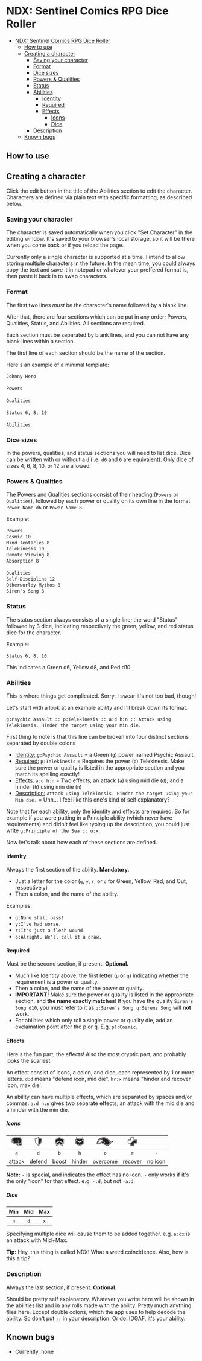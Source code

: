 # NDX: Sentinel Comics RPG Dice Roller

- [NDX: Sentinel Comics RPG Dice Roller](#ndx-sentinel-comics-rpg-dice-roller)
	- [How to use](#how-to-use)
	- [Creating a character](#creating-a-character)
		- [Saving your character](#saving-your-character)
		- [Format](#format)
		- [Dice sizes](#dice-sizes)
		- [Powers \& Qualities](#powers--qualities)
		- [Status](#status)
		- [Abilities](#abilities)
			- [Identity](#identity)
			- [Required](#required)
			- [Effects](#effects)
				- [Icons](#icons)
				- [Dice](#dice)
		- [Description](#description)
	- [Known bugs](#known-bugs)

## How to use

## Creating a character

Click the edit button in the title of the Abilities section to edit the character. Characters are defined via plain text with specific formatting, as described below.

### Saving your character

The character is saved automatically when you click "Set Character" in the editing window. It's saved to your browser's local storage, so it will be there when you come back or if you reload the page.

Currently only a single character is supported at a time. I intend to allow storing multiple characters in the future. In the mean time, you could always copy the text and save it in notepad or whatever your preffered format is, then paste it back in to swap characters.

### Format

The first two lines _must_ be the character's name followed by a blank line.

After that, there are four sections which can be put in any order; Powers, Qualities, Status, and Abilities. All sections are required.

Each section must be separated by blank lines, and you can not have any blank lines within a section.

The first line of each section should be the name of the section.

Here's an example of a minimal template:

```
Johnny Hero

Powers

Qualities

Status 6, 8, 10

Abilities
```

### Dice sizes

In the powers, qualities, and status sections you will need to list dice. Dice can be written with or without a `d` (i.e. `d6` and `6` are equivalent). Only dice of sizes 4, 6, 8, 10, or 12 are allowed.

### Powers & Qualities

The Powers and Qualities sections consist of their heading (`Powers` or `Qualities`), followed by each power or quality on its own line in the format `Power Name d6` or `Power Name 8`.

Example:

```
Powers
Cosmic 10
Mind Tentacles 8
Telekinesis 10
Remote Viewing 8
Absorption 8

Qualities
Self-Discipline 12
Otherworldy Mythos 8
Siren's Song 8
```

### Status

The status section always consists of a single line; the word "Status" followed by 3 dice, indicating respectively the green, yellow, and red status dice for the character.

Example:

```
Status 6, 8, 10
```

This indicates a Green d6, Yellow d8, and Red d10.

### Abilities

This is where things get complicated. Sorry. I swear it's not too bad, though!

Let's start with a look at an example ability and I'll break down its format.

```
g:Psychic Assault :: p:Telekinesis :: a:d h:n :: Attack using Telekinesis. Hinder the target using your Min die.
```

First thing to note is that this line can be broken into four distinct sections separated by double colons

- [Identity:](#identity) `g:Psychic Assault` = a Green (`g`) power named Psychic Assault.
- [Required:](#required) `p:Telekinesis` = Requires the power (`p`) Telekinesis. Make sure the power or quality is listed in the appropriate section and you match its spelling exactly!
- [Effects:](#effects) `a:d h:n` = Two effects; an attack (`a`) using mid die (`d`); and a hinder (`h`) using min die (`n`)
- [Description:](#description) `Attack using Telekinesis. Hinder the target using your Min die.` = Uhh... I feel like this one's kind of self explanatory?

Note that for each ability, only the identity and effects are required. So for example if you were putting in a Principle ability (which never have requirements) and didn't feel like typing up the description, you could just write `g:Principle of the Sea :: o:x`.

Now let's talk about how each of these sections are defined.

#### Identity

Always the first section of the ability. **Mandatory.**

- Just a letter for the color (`g`, `y`, `r`, or `o` for Green, Yellow, Red, and Out, respectively)
- Then a colon, and the name of the ability.

Examples:

- `g:None shall pass!`
- `y:I've had worse.`
- `r:It's just a flesh wound.`
- `o:Alright. We'll call it a draw.`

#### Required

Must be the second section, if present. **Optional.**

- Much like Identity above, the first letter (`p` or `q`) indicating whether the requirement is a power or quality.
- Then a colon, and the name of the power or quality.
- **IMPORTANT!** Make sure the power or quality is listed in the appropriate section, and **the name exactly matches**! If you have the quality `Siren's Song d10`, you must refer to it as `q:Siren's Song`. `q:Sirens Song` will **not** work.
- For abilities which only roll a single power or quality die, add an exclamation point after the p or q. E.g. `p!:Cosmic`.

#### Effects

Here's the fun part, the effects! Also the most cryptic part, and probably looks the scariest.

An effect consist of icons, a colon, and dice, each represented by 1 or more letters. `d:d` means "defend icon, mid die". `hr:x` means "hinder and recover icon, max die`.

An ability can have multiple effects, which are separated by spaces and/or commas. `a:d h:n` gives two separate effects, an attack with the mid die and a hinder with the min die.

##### Icons

| <img src="public/icons/action/attack.png" style="height:24px"> | <img src="public/icons/action/defend.png" style="height:24px"> | <img src="public/icons/action/boost.png" style="height:24px"> | <img src="public/icons/action/hinder.png" style="height:24px"> | <img src="public/icons/action/overcome.png" style="height:24px"> | <img src="public/icons/action/recover.png" style="height:24px"> |         |
| :------------------------------------------------------------: | :------------------------------------------------------------: | :-----------------------------------------------------------: | :------------------------------------------------------------: | :--------------------------------------------------------------: | :-------------------------------------------------------------: | :-----: |
|                              `a`                               |                              `d`                               |                              `b`                              |                              `h`                               |                               `o`                                |                               `r`                               |   `-`   |
|                             attack                             |                             defend                             |                             boost                             |                             hinder                             |                             overcome                             |                             recover                             | no icon |

**Note:** `-` is special, and indicates the effect has no icon. `-` only works if it's the only "icon" for that effect. e.g. `-:d`, but not `-a:d`.

##### Dice

| Min | Mid | Max |
| :-: | :-: | :-: |
| `n` | `d` | `x` |

Specifying multiple dice will cause them to be added together. e.g. `a:dx` is an attack with Mid+Max.

**Tip:** Hey, this thing is called NDX! What a weird coincidence. Also, how is this a tip?

### Description

Always the last section, if present. **Optional.**

Should be pretty self explanatory. Whatever you write here will be shown in the abilities list and in any rolls made with the ability. Pretty much anything flies here. Except double colons, which the app uses to help decode the ability. So don't put `::` in your description. Or do. IDGAF, it's your ability.

## Known bugs

- Currently, none
